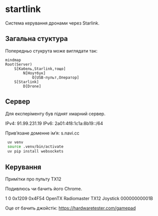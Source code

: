 # startlink

Система керування дронами через Starlink.

## Загальна стуктура

Попередньо стукрута може виглядати так:


```mermaid
mindmap
Root(Server)
    S[Кабель,Starlink,тощо]
        N[Ноутбук]
            O[USB-пульт,Оператор]
    S[Starlink]
        D[Drone]
```

## Сервер

Для експеріменту був піднят хмарний сервер.

IPv4: 91.99.231.19
IPv6: 2a01:4f8:1c1a:8b19::/64

Привʼязане доменне імʼя: s.navi.cc




```sh
 uv venv
 source .venv/bin/activate
 uv pip install websockets
```

## Керування

Примітки про пульту TX12

Подивлюсь чи бачить його Chrome.

1	0	0x1209	0x4F54	OpenTX	Radiomaster TX12 Joystick	00000000001B

Оце от бачить джойстік: https://hardwaretester.com/gamepad
